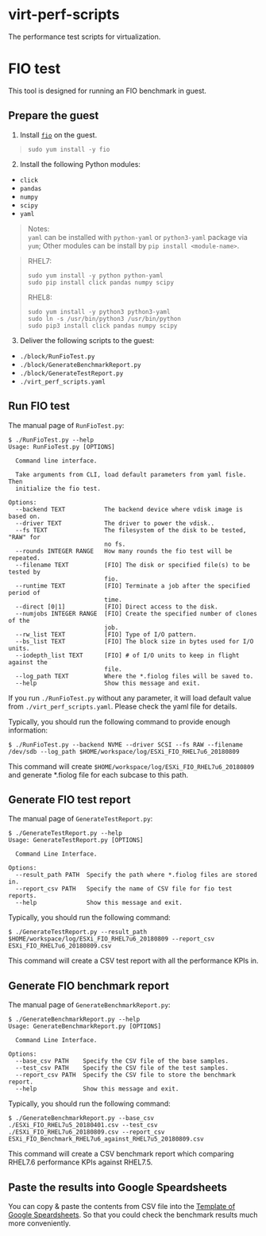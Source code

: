 # virt-perf-scripts

The performance test scripts for virtualization.

# FIO test

This tool is designed for running an FIO benchmark in guest.

## Prepare the guest

1. Install [`fio`](https://github.com/axboe/fio/releases) on the guest.

> `sudo yum install -y fio`

2. Install the following Python modules:
- `click`
- `pandas`
- `numpy`
- `scipy`
- `yaml`

> Notes:  
> `yaml` can be installed with `python-yaml` or `python3-yaml` package via `yum`;
> Other modules can be install by `pip install <module-name>`.

> RHEL7:
> ```
> sudo yum install -y python python-yaml
> sudo pip install click pandas numpy scipy
> ```
> RHEL8:
> ```
> sudo yum install -y python3 python3-yaml
> sudo ln -s /usr/bin/python3 /usr/bin/python
> sudo pip3 install click pandas numpy scipy
> ```

3. Deliver the following scripts to the guest:
- `./block/RunFioTest.py`
- `./block/GenerateBenchmarkReport.py`
- `./block/GenerateTestReport.py`
- `./virt_perf_scripts.yaml`

## Run FIO test

The manual page of `RunFioTest.py`:

```
$ ./RunFioTest.py --help
Usage: RunFioTest.py [OPTIONS]

  Command line interface.

  Take arguments from CLI, load default parameters from yaml fisle. Then
  initialize the fio test.

Options:
  --backend TEXT           The backend device where vdisk image is based on.
  --driver TEXT            The driver to power the vdisk..
  --fs TEXT                The filesystem of the disk to be tested, "RAW" for
                           no fs.
  --rounds INTEGER RANGE   How many rounds the fio test will be repeated.
  --filename TEXT          [FIO] The disk or specified file(s) to be tested by
                           fio.
  --runtime TEXT           [FIO] Terminate a job after the specified period of
                           time.
  --direct [0|1]           [FIO] Direct access to the disk.
  --numjobs INTEGER RANGE  [FIO] Create the specified number of clones of the
                           job.
  --rw_list TEXT           [FIO] Type of I/O pattern.
  --bs_list TEXT           [FIO] The block size in bytes used for I/O units.
  --iodepth_list TEXT      [FIO] # of I/O units to keep in flight against the
                           file.
  --log_path TEXT          Where the *.fiolog files will be saved to.
  --help                   Show this message and exit.
```

If you run `./RunFioTest.py` without any parameter, it will load default value from `./virt_perf_scripts.yaml`. Please check the yaml file for details.

Typically, you should run the following command to provide enough information:

```
$ ./RunFioTest.py --backend NVME --driver SCSI --fs RAW --filename /dev/sdb --log_path $HOME/workspace/log/ESXi_FIO_RHEL7u6_20180809
```

This command will create `$HOME/workspace/log/ESXi_FIO_RHEL7u6_20180809` and generate *.fiolog file for each subcase to this path.

## Generate FIO test report

The manual page of `GenerateTestReport.py`:

```
$ ./GenerateTestReport.py --help
Usage: GenerateTestReport.py [OPTIONS]

  Command Line Interface.

Options:
  --result_path PATH  Specify the path where *.fiolog files are stored in.
  --report_csv PATH   Specify the name of CSV file for fio test reports.
  --help              Show this message and exit.
```

Typically, you should run the following command:

```
$ ./GenerateTestReport.py --result_path $HOME/workspace/log/ESXi_FIO_RHEL7u6_20180809 --report_csv ESXi_FIO_RHEL7u6_20180809.csv
```

This command will create a CSV test report with all the performance KPIs in.

## Generate FIO benchmark report

The manual page of `GenerateBenchmarkReport.py`:

```
$ ./GenerateBenchmarkReport.py --help
Usage: GenerateBenchmarkReport.py [OPTIONS]

  Command Line Interface.

Options:
  --base_csv PATH    Specify the CSV file of the base samples.
  --test_csv PATH    Specify the CSV file of the test samples.
  --report_csv PATH  Specify the CSV file to store the benchmark report.
  --help             Show this message and exit.
```

Typically, you should run the following command:

```
$ ./GenerateBenchmarkReport.py --base_csv ./ESXi_FIO_RHEL7u5_20180401.csv --test_csv ./ESXi_FIO_RHEL7u6_20180809.csv --report_csv ESXi_FIO_Benchmark_RHEL7u6_against_RHEL7u5_20180809.csv
```

This command will create a CSV benchmark report which comparing RHEL7.6 performance KPIs against RHEL7.5.

## Paste the results into Google Speardsheets

You can copy & paste the contents from CSV file into the [Template of Google Speardsheets](https://docs.google.com/spreadsheets/d/1C5DsB5oWXI0Wl5rGiCLQI09w2nbq96uovPYoF6rvM6Y/edit?usp=sharing). So that you could check the benchmark results much more conveniently.
